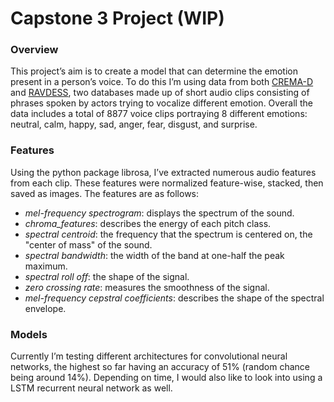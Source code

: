 # Capstone 3 Project (WIP)

### Overview
  This project’s aim is to create a model that can determine the emotion present in a person’s voice. To do this I’m using data from both [CREMA-D](https://github.com/CheyneyComputerScience/CREMA-D) and [RAVDESS](https://smartlaboratory.org/ravdess/), two databases made up of short audio clips consisting of phrases spoken by actors trying to vocalize different emotion. Overall the data includes a total of 8877 voice clips portraying 8 different emotions: neutral, calm, happy, sad, anger, fear, disgust, and surprise. 

### Features
  Using the python package librosa, I’ve extracted numerous audio features from each clip. These features were normalized feature-wise, stacked, then saved as images. The features are as follows:

 - *mel-frequency spectrogram*: displays the spectrum of the sound.
 - *chroma_features*: describes the energy of each pitch class.
 - *spectral centroid*: the frequency that the spectrum is centered on, the "center of mass" of the sound.
 - *spectral bandwidth*: the width of the band at one-half the peak maximum.
 - *spectral roll off*: the shape of the signal.
 - *zero crossing rate*: measures the smoothness of the signal.
 - *mel-frequency cepstral coefficients*: describes the shape of the spectral envelope.

### Models
  Currently I’m testing different architectures for convolutional neural networks, the highest so far having an accuracy of 51% (random chance being around 14%). Depending on time, I would also like to look into using a LSTM recurrent neural network as well. 
